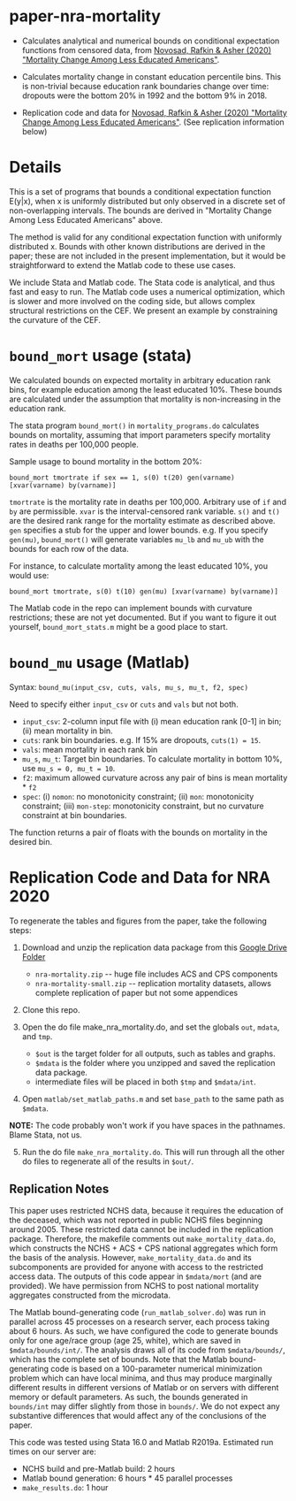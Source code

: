 # paper-nra-mortality

* Calculates analytical and numerical bounds on conditional expectation functions from censored data, from [Novosad, Rafkin & Asher (2020) "Mortality Change Among Less Educated Americans"](http://paulnovosad.com/pdf/nra-mortality.pdf).

* Calculates mortality change in constant education percentile bins. This is non-trivial because education rank boundaries change over time: dropouts were the bottom 20% in 1992 and the bottom 9% in 2018.

* Replication code and data for [Novosad, Rafkin & Asher (2020) "Mortality Change Among Less Educated Americans"](http://paulnovosad.com/pdf/nra-mortality.pdf). (See replication information below)

# Details

This is a set of programs that bounds a conditional expectation function E(y|x), when x is uniformly distributed but only observed in a discrete set of non-overlapping intervals. The bounds are derived in "Mortality Change Among Less Educated Americans" above.

The method is valid for any conditional expectation function with uniformly distributed x. Bounds with other known distributions are derived in the paper; these are not included in the present implementation, but it would be straightforward to extend the Matlab code to these use cases.

We include Stata and Matlab code. The Stata code is analytical, and thus fast and easy to run. The Matlab code uses a numerical optimization, which is slower and more involved on the coding side, but allows complex structural restrictions on the CEF. We present an example by constraining the curvature of the CEF.

# `bound_mort` usage (stata)

We calculated bounds on expected mortality in arbitrary education rank bins, for example education among the least educated 10%. These bounds are calculated under the assumption that mortality is non-increasing in the education rank.

The stata program `bound_mort()` in `mortality_programs.do` calculates bounds on mortality, assuming that import parameters specify mortality rates in deaths per 100,000 people.

Sample usage to bound mortality in the bottom 20%:

```
bound_mort tmortrate if sex == 1, s(0) t(20) gen(varname) [xvar(varname) by(varname)]
```

`tmortrate` is the mortality rate in deaths per 100,000. Arbitrary use of `if` and `by` are permissible. `xvar` is the interval-censored rank variable. `s()` and `t()` are the desired rank range for the mortality estimate as described above. `gen` specifies a stub for the upper and lower bounds. e.g. If you specify `gen(mu)`, `bound_mort()` will generate variables `mu_lb` and `mu_ub` with the bounds for each row of the data.

For instance, to calculate mortality among the least educated 10%, you
would use:
```
bound_mort tmortrate, s(0) t(10) gen(mu) [xvar(varname) by(varname)]
```

The Matlab code in the repo can implement bounds with curvature restrictions; these are not yet documented. But if you want to figure it out yourself, `bound_mort_stats.m` might be a good place to start.

# `bound_mu` usage (Matlab)

Syntax: `bound_mu(input_csv, cuts, vals, mu_s, mu_t, f2, spec)`

Need to specify either `input_csv` or `cuts` and `vals` but not both.

* `input_csv`: 2-column input file with (i) mean education rank [0-1] in bin; (ii) mean mortality in bin.
* `cuts`: rank bin boundaries. e.g. If 15% are dropouts, `cuts(1) = 15`.
* `vals`: mean mortality in each rank bin
* `mu_s`, `mu_t`: Target bin boundaries. To calculate mortality in bottom 10%, use `mu_s = 0, mu_t = 10`.
* `f2`: maximum allowed curvature across any pair of bins is mean mortality * `f2`
* `spec`: (i) `nomon`: no monotonicity constraint; (ii) `mon`: monotonicity constraint; (iii) `mon-step`: monotonicity constraint, but no curvature constraint at bin boundaries.

The function returns a pair of floats with the bounds on mortality in the desired bin.

# Replication Code and Data for NRA 2020

To regenerate the tables and figures from the paper, take the
following steps:

1. Download and unzip the replication data package from this [Google Drive Folder](https://drive.google.com/drive/folders/1m_9YcHOwaNPrvNHa8b0-WPgDEzAOax6b?usp=sharing)
   * `nra-mortality.zip` -- huge file includes ACS and CPS components
   * `nra-mortality-small.zip` -- replication mortality datasets, allows complete replication of paper but not some appendices
   
2. Clone this repo.

3. Open the do file make_nra_mortality.do, and set the globals `out`,
   `mdata`, and `tmp`.  
   * `$out` is the target folder for all outputs, such as tables
   and graphs. 
   * `$mdata` is the folder where you unzipped and saved the
     replication data package.
   * intermediate files will be placed in both `$tmp` and `$mdata/int`.

4. Open `matlab/set_matlab_paths.m` and set `base_path` to the same path as `$mdata`.

**NOTE:** The code probably won't work if you have spaces in the pathnames. Blame Stata, not us.

5. Run the do file `make_nra_mortality.do`.  This will run through all the
   other do files to regenerate all of the results in `$out/`.
   
## Replication Notes

This paper uses restricted NCHS data, because it requires the education of the deceased, which was not reported in public NCHS files beginning around 2005. These restricted data cannot be included in the replication package. Therefore, the makefile comments out `make_mortality_data.do`, which constructs the NCHS + ACS + CPS national aggregates which form the basis of the analysis. However, `make_mortality_data.do` and its subcomponents are provided for anyone with access to the restricted access data. The outputs of this code appear in `$mdata/mort` (and are provided). We have permission from NCHS to post national mortality aggregates constructed from the microdata.

The Matlab bound-generating code (`run_matlab_solver.do`) was run in parallel across 45 processes on a research server, each process taking about 6 hours. As such, we have configured the code to generate bounds only for one age/race group (age 25, white), which are saved in `$mdata/bounds/int/`. The analysis draws all of its code from `$mdata/bounds/`, which has the complete set of bounds. Note that the Matlab bound-generating code is based on a 100-parameter numerical minimization problem which can have local minima, and thus may produce marginally different results in different versions of Matlab or on servers with different memory or default parameters. As such, the bounds generated in `bounds/int` may differ slightly from those in `bounds/`. We do not expect any substantive differences that would affect any of the conclusions of the paper.

This code was tested using Stata 16.0 and Matlab R2019a. Estimated run times on our server are:
* NCHS build and pre-Matlab build: 2 hours
* Matlab bound generation: 6 hours * 45 parallel processes
* `make_results.do`: 1 hour
